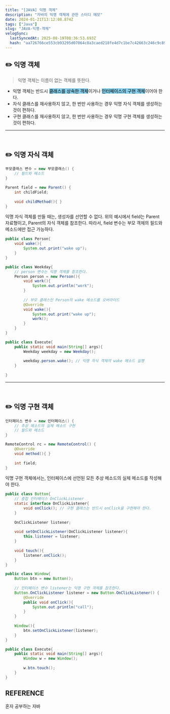 ```yaml
---
title: "[JAVA] 익명 객체"
description: "자바의 익명 객체에 관한 스터디 메모"
date: 2024-01-21T13:12:08.874Z
tags: ["Java"]
slug: "JAVA-익명-객체"
velogSync:
  lastSyncedAt: 2025-08-19T08:36:53.693Z
  hash: "aa726766ce553cb93295d07064c8a3caed218fe4d7c1be7c42663c246c9c891e"
---
```


## ✏️ 익명 객체
> 익명 객체는 이름이 없는 객체를 뜻한다.

- 익명 객체는 반드시 <span style = "background-color: skyblue; color: black">클래스를 상속한 객체</span>이거나 <span style = "background-color: skyblue; color: black">인터페이스의 구현 객체</span>이어야 한다.
- 자식 클래스를 재사용하지 않고, 한 번만 사용하는 경우 익명 자식 객체를 생성하는 것이 편하다.
- 구현 클래스를 재사용하지 않고, 한 번만 사용하는 경우 익명 구현 객체를 생성하는 것이 편하다.

---
<br>

## ✏️ 익명 자식 객체
```java
부모클래스 변수 = new 부모클래스() { 
	// 필드와 메소드
}

Parent field = new Parent() {
	int childField;
    
    void childMethod(){ }
}
```
익명 자식 객체를 만들 때는, 생성자를 선언할 수 없다.
위의 예시에서 field는 Parent 자료형이고, Parent의 자식 객체를 참조한다.
따라서, field 변수는 부모 객체의 필드와 메소드에만 접근 가능하다.

```java
public class Person{
	void wake(){
    	System.out.print("wake up");
    }
}
```

```java
public class Weekday{
	// person 변수는 익명 객체를 참조한다. 
	Person person = new Person(){
    	void work(){
        	System.out.println("work");
        }
        
        // 부모 클래스인 Person의 wake 메소드를 오버라이드
        @Override
        void wake(){
        	System.out.print("wake up");
            work();
        }
    }
}
```

```java
public class Execute{
	public static void main(String[] args){
    	Weekday weekday = new Weekday();
        
        weekday.person.wake(); // 익명 자식 객체의 wake 메소드 실행
    }
	
}
```
---
<br>

## ✏️ 익명 구현 객체
```java
인터페이스 변수 = new 인터페이스() { 
	// 추상 메소드의 실체 메소드 구현
	// 필드와 메소드
}

RemoteControl rc = new RemoteControl() {
	@Override
    void method(){ }
    
    int field;
}
```
익명 구현 객체에서는, 인터페이스에 선언된 모든 추상 메소드의 실체 메소드를 작성해야 한다.

```java
public class Button{
	// 중첩 인터페이스 OnClickListener
	static interface OnClickListener{
		void onClick(); // 구현 클래스는 반드시 onClick을 구현해야 한다.
	}
    
    OnClickListener listener;
    
    void setOnClickListener(OnClickListener listener){
    	this.listener = listener;
    }
    
    void touch(){
    	listener.onClick();
    }
}
```
```java
public class Window{
	Button btn = new Button();
 	
    // 인터페이스 변수 listener는 익명 구현 객체를 참조한다.
    Button.OnClickListener listener = new Button.OnClickListener() {
    	@Override
        public void onClick(){
        	System.out.println("call");
        }
    }
    
    Window(){
    	btn.setOnClickListener(listener);
    }
}
```
```java
public class Execute{
	public static void main(String[] args){
    	Window w = new Window();
        
        w.btn.touch();
    }
}
```



## REFERENCE
혼자 공부하는 자바
